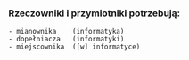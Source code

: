 ### Rzeczowniki i przymiotniki potrzebują:
    - mianownika    (informatyka)
    - dopełniacza   (informatyki)
    - miejscownika  ([w] informatyce)
